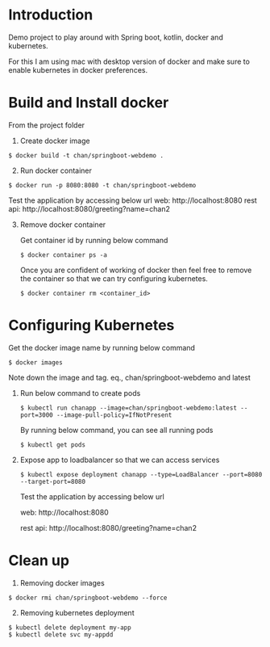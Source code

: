 # Introduction

Demo project to play around with Spring boot, kotlin, docker and kubernetes.

For this I am using mac with desktop version of docker and make sure to enable kubernetes
in docker preferences.

# Build and Install docker

From the project folder

1. Create docker image
```shell script
$ docker build -t chan/springboot-webdemo .
```

2.  Run docker container
```shell script
$ docker run -p 8080:8080 -t chan/springboot-webdemo
```

Test the application by accessing below url
web: http://localhost:8080
rest api: http://localhost:8080/greeting?name=chan2

3. Remove docker container 

    Get container id by running below command
    
    ```shell script
    $ docker container ps -a
    ```
    
    Once you are confident of working of docker then feel free to remove
     the container so that we can try configuring kubernetes.
    ```shell script
    $ docker container rm <container_id>
    ```
    
# Configuring Kubernetes

Get the docker image name by running below command
```shell script
$ docker images
```
Note down the image and tag.
eq., chan/springboot-webdemo and latest

1. Run below command to create pods

    ```shell script
    $ kubectl run chanapp --image=chan/springboot-webdemo:latest --port=3000 --image-pull-policy=IfNotPresent
    ```
    
    By running below command, you can see all running pods
    ```shell script
    $ kubectl get pods
    ```

2. Expose app to loadbalancer so that we can access services

    ```shell script
    $ kubectl expose deployment chanapp --type=LoadBalancer --port=8080 --target-port=8080
    ```
    
    Test the application by accessing below url
    
    web: http://localhost:8080
    
    rest api: http://localhost:8080/greeting?name=chan2


# Clean up

1. Removing docker images

```shell script
$ docker rmi chan/springboot-webdemo --force
```

2. Removing kubernetes deployment

```shell script
$ kubectl delete deployment my-app
$ kubectl delete svc my-appdd
```
